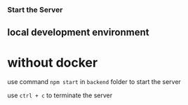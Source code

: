 ### Start the Server

## local development environment

# without docker
use command `npm start` in `backend` folder to start the server

use `ctrl + c` to terminate the server



